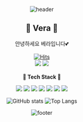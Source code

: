<div align="center">

![header](https://capsule-render.vercel.app/api?type=waving&color=F59191&height=300&section=header&text=welcome&fontSize=90&animation=fadeIn&fontAlignY=38&desc=Vera's%20GitHub%20Profile&descAlignY=51&descAlign=62)

<h2><strong>💌 Vera 💌</strong></h2>

안녕하세요 베라입니다💕<br><br>
[![Hits](https://hits.seeyoufarm.com/api/count/incr/badge.svg?url=https%3A%2F%2Fgithub.com%2Fc1vera%2Fhit-counter&count_bg=%23F59191&title_bg=%237F7F7F&icon=&icon_color=%23E7E7E7&title=hits&edge_flat=false)](https://hits.seeyoufarm.com)
<br>
<a href="https://www.instagram.com/c1__o_o/" target="_blank"><img src="https://img.shields.io/badge/c1____o__o-E4405F?style=flat&logo=Instagram&logoColor=white"/></a>
<a href="https://velog.io/@yahwa2009" target="_blank"><img src="https://img.shields.io/badge/veralog-20C997?style=flat&logo=Vimeo&logoColor=white"/></a>
<br><br>
<Strong>🥰 Tech Stack 🥰</Strong><br>

<img src="https://img.shields.io/badge/C-A8B9CC?style=flat&logo=C&logoColor=white"/>
<img src="https://img.shields.io/badge/HTML-E34F26?style=flat&logo=HTML5&logoColor=white"/>
<img src="https://img.shields.io/badge/CSS-1572B6?style=flat&logo=CSS3&logoColor=white"/>
<img src="https://img.shields.io/badge/JavaScript-F7DF1E?style=flat&logo=JavaScript&logoColor=white"/>
<img src="https://img.shields.io/badge/Python-3776AB?style=flat&logo=Python&logoColor=white"/>
<img src="https://img.shields.io/badge/mysql-4479A1?style=flat&logo=mysql&logoColor=white"/>
<img src="https://img.shields.io/badge/JAVA-007396?style=flat&logo=java&logoColor=white"> 

<br>

![GitHub stats](https://github-readme-stats.vercel.app/api?username=c1vera&show_icons=true)
![Top Langs](https://github-readme-stats.vercel.app/api/top-langs/?username=c1vera&layout=compact)


![footer](https://capsule-render.vercel.app/api?type=waving&&color=F59191&height=160&section=footer)
</div>
